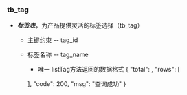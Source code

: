 ### tb_tag

- ***标签表***，为产品提供灵活的标签选择（tb_tag）
  - 主键约束 -- tag_id
  - 标签名称 -- tag_name
    - 唯一
listTag方法返回的数据格式
{
    "total": ,
    "rows": [
        
    ],
    "code": 200,
    "msg": "查询成功"
}